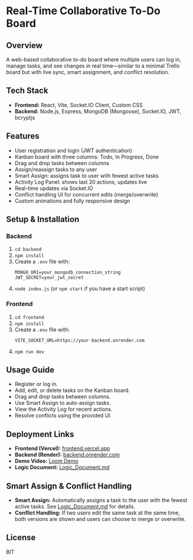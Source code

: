 # Real-Time Collaborative To-Do Board

## Overview
A web-based collaborative to-do board where multiple users can log in, manage tasks, and see changes in real time—similar to a minimal Trello board but with live sync, smart assignment, and conflict resolution.

## Tech Stack
- **Frontend:** React, Vite, Socket.IO Client, Custom CSS
- **Backend:** Node.js, Express, MongoDB (Mongoose), Socket.IO, JWT, bcryptjs

## Features
- User registration and login (JWT authentication)
- Kanban board with three columns: Todo, In Progress, Done
- Drag and drop tasks between columns
- Assign/reassign tasks to any user
- Smart Assign: assigns task to user with fewest active tasks
- Activity Log Panel: shows last 20 actions, updates live
- Real-time updates via Socket.IO
- Conflict handling UI for concurrent edits (merge/overwrite)
- Custom animations and fully responsive design

## Setup & Installation

### Backend
1. `cd backend`
2. `npm install`
3. Create a `.env` file with:
   ```
   MONGO_URI=your_mongodb_connection_string
   JWT_SECRET=your_jwt_secret
   ```
4. `node index.js` (or `npm start` if you have a start script)

### Frontend
1. `cd frontend`
2. `npm install`
3. Create a `.env` file with:
   ```
   VITE_SOCKET_URL=https://your-backend.onrender.com
   ```
4. `npm run dev`

## Usage Guide
- Register or log in.
- Add, edit, or delete tasks on the Kanban board.
- Drag and drop tasks between columns.
- Use Smart Assign to auto-assign tasks.
- View the Activity Log for recent actions.
- Resolve conflicts using the provided UI.

## Deployment Links
- **Frontend (Vercel):** [frontend.vercel.app]()
- **Backend (Render):** [backend.onrender.com]()
- **Demo Video:** [Loom Demo]()
- **Logic Document:** [Logic_Document.md](./Logic_Document.md)

## Smart Assign & Conflict Handling
- **Smart Assign:** Automatically assigns a task to the user with the fewest active tasks. See [Logic_Document.md](./Logic_Document.md) for details.
- **Conflict Handling:** If two users edit the same task at the same time, both versions are shown and users can choose to merge or overwrite.

## License
BIT
